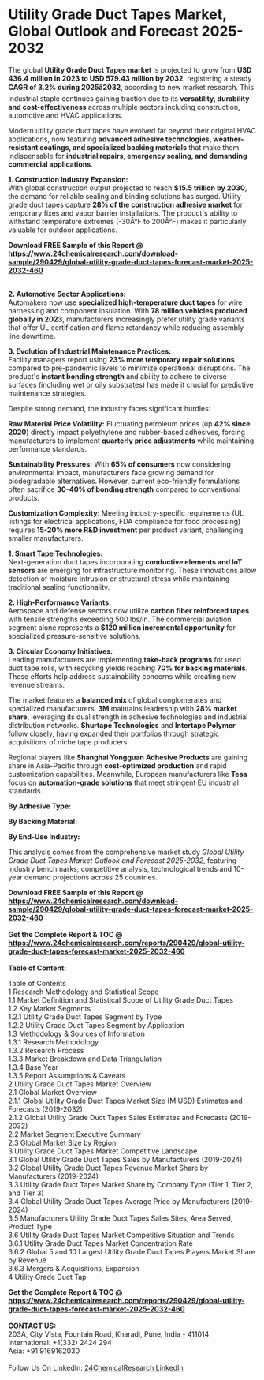 <h1>Utility Grade Duct Tapes Market, Global Outlook and Forecast 2025-2032</h1><p>The global <strong>Utility Grade Duct Tapes market</strong> is projected to grow from <strong>USD 436.4 million in 2023 to USD 579.43 million by 2032</strong>, registering a steady <strong>CAGR of 3.2% during 2025â2032</strong>, according to new market research. This industrial staple continues gaining traction due to its <strong>versatility, durability and cost-effectiveness</strong> across multiple sectors including construction, automotive and HVAC applications.</p><p>Modern utility grade duct tapes have evolved far beyond their original HVAC applications, now featuring <strong>advanced adhesive technologies, weather-resistant coatings, and specialized backing materials</strong> that make them indispensable for <strong>industrial repairs, emergency sealing, and demanding commercial applications</strong>.</p><p><strong>1. Construction Industry Expansion:</strong><br>
With global construction output projected to reach <strong>$15.5 trillion by 2030</strong>, the demand for reliable sealing and binding solutions has surged. Utility grade duct tapes capture <strong>28% of the construction adhesive market</strong> for temporary fixes and vapor barrier installations. The product's ability to withstand temperature extremes (-30Â°F to 200Â°F) makes it particularly valuable for outdoor applications.</p><div><b>Download FREE Sample of this Report @ 
            <a href="https://www.24chemicalresearch.com/download-sample/290429/global-utility-grade-duct-tapes-forecast-market-2025-2032-460">
            https://www.24chemicalresearch.com/download-sample/290429/global-utility-grade-duct-tapes-forecast-market-2025-2032-460</a></b></div><br><p><strong>2. Automotive Sector Applications:</strong><br>
Automakers now use <strong>specialized high-temperature duct tapes</strong> for wire harnessing and component insulation. With <strong>78 million vehicles produced globally in 2023</strong>, manufacturers increasingly prefer utility grade variants that offer UL certification and flame retardancy while reducing assembly line downtime.</p><p><strong>3. Evolution of Industrial Maintenance Practices:</strong><br>
Facility managers report using <strong>23% more temporary repair solutions</strong> compared to pre-pandemic levels to minimize operational disruptions. The product's <strong>instant bonding strength</strong> and ability to adhere to diverse surfaces (including wet or oily substrates) has made it crucial for predictive maintenance strategies.</p><p>Despite strong demand, the industry faces significant hurdles:</p><p><strong>Raw Material Price Volatility:</strong> Fluctuating petroleum prices (up <strong>42% since 2020</strong>) directly impact polyethylene and rubber-based adhesives, forcing manufacturers to implement <strong>quarterly price adjustments</strong> while maintaining performance standards.</p><p><strong>Sustainability Pressures:</strong> With <strong>65% of consumers</strong> now considering environmental impact, manufacturers face growing demand for biodegradable alternatives. However, current eco-friendly formulations often sacrifice <strong>30-40% of bonding strength</strong> compared to conventional products.</p><p><strong>Customization Complexity:</strong> Meeting industry-specific requirements (UL listings for electrical applications, FDA compliance for food processing) requires <strong>15-20% more R&amp;D investment</strong> per product variant, challenging smaller manufacturers.</p><p><strong>1. Smart Tape Technologies:</strong><br>
Next-generation duct tapes incorporating <strong>conductive elements and IoT sensors</strong> are emerging for infrastructure monitoring. These innovations allow detection of moisture intrusion or structural stress while maintaining traditional sealing functionality.</p><p><strong>2. High-Performance Variants:</strong><br>
Aerospace and defense sectors now utilize <strong>carbon fiber reinforced tapes</strong> with tensile strengths exceeding 500 lbs/in. The commercial aviation segment alone represents a <strong>$120 million incremental opportunity</strong> for specialized pressure-sensitive solutions.</p><p><strong>3. Circular Economy Initiatives:</strong><br>
Leading manufacturers are implementing <strong>take-back programs</strong> for used duct tape rolls, with recycling yields reaching <strong>70% for backing materials</strong>. These efforts help address sustainability concerns while creating new revenue streams.</p><p>The market features a <strong>balanced mix</strong> of global conglomerates and specialized manufacturers. <strong>3M</strong> maintains leadership with <strong>28% market share</strong>, leveraging its dual strength in adhesive technologies and industrial distribution networks. <strong>Shurtape Technologies</strong> and <strong>Intertape Polymer</strong> follow closely, having expanded their portfolios through strategic acquisitions of niche tape producers.</p><p>Regional players like <strong>Shanghai Yongguan Adhesive Products</strong> are gaining share in Asia-Pacific through <strong>cost-optimized production</strong> and rapid customization capabilities. Meanwhile, European manufacturers like <strong>Tesa</strong> focus on <strong>automation-grade solutions</strong> that meet stringent EU industrial standards.</p><p><strong>By Adhesive Type:</strong></p><p><strong>By Backing Material:</strong></p><p><strong>By End-Use Industry:</strong></p><p>This analysis comes from the comprehensive market study <em>Global Utility Grade Duct Tapes Market Outlook and Forecast 2025-2032</em>, featuring industry benchmarks, competitive analysis, technological trends and 10-year demand projections across 25 countries.</p><div><b>Download FREE Sample of this Report @ 
            <a href="https://www.24chemicalresearch.com/download-sample/290429/global-utility-grade-duct-tapes-forecast-market-2025-2032-460">
            https://www.24chemicalresearch.com/download-sample/290429/global-utility-grade-duct-tapes-forecast-market-2025-2032-460</a></b></div><br><div><b>Get the Complete Report & TOC @ 
            <a href="https://www.24chemicalresearch.com/reports/290429/global-utility-grade-duct-tapes-forecast-market-2025-2032-460">
            https://www.24chemicalresearch.com/reports/290429/global-utility-grade-duct-tapes-forecast-market-2025-2032-460</a></b></div><br>
            <b>Table of Content:</b><p>Table of Contents<br />
1 Research Methodology and Statistical Scope<br />
1.1 Market Definition and Statistical Scope of Utility Grade Duct Tapes<br />
1.2 Key Market Segments<br />
1.2.1 Utility Grade Duct Tapes Segment by Type<br />
1.2.2 Utility Grade Duct Tapes Segment by Application<br />
1.3 Methodology & Sources of Information<br />
1.3.1 Research Methodology<br />
1.3.2 Research Process<br />
1.3.3 Market Breakdown and Data Triangulation<br />
1.3.4 Base Year<br />
1.3.5 Report Assumptions & Caveats<br />
2 Utility Grade Duct Tapes Market Overview<br />
2.1 Global Market Overview<br />
2.1.1 Global Utility Grade Duct Tapes Market Size (M USD) Estimates and Forecasts (2019-2032)<br />
2.1.2 Global Utility Grade Duct Tapes Sales Estimates and Forecasts (2019-2032)<br />
2.2 Market Segment Executive Summary<br />
2.3 Global Market Size by Region<br />
3 Utility Grade Duct Tapes Market Competitive Landscape<br />
3.1 Global Utility Grade Duct Tapes Sales by Manufacturers (2019-2024)<br />
3.2 Global Utility Grade Duct Tapes Revenue Market Share by Manufacturers (2019-2024)<br />
3.3 Utility Grade Duct Tapes Market Share by Company Type (Tier 1, Tier 2, and Tier 3)<br />
3.4 Global Utility Grade Duct Tapes Average Price by Manufacturers (2019-2024)<br />
3.5 Manufacturers Utility Grade Duct Tapes Sales Sites, Area Served, Product Type<br />
3.6 Utility Grade Duct Tapes Market Competitive Situation and Trends<br />
3.6.1 Utility Grade Duct Tapes Market Concentration Rate<br />
3.6.2 Global 5 and 10 Largest Utility Grade Duct Tapes Players Market Share by Revenue<br />
3.6.3 Mergers & Acquisitions, Expansion<br />
4 Utility Grade Duct Tap</p><div><b>Get the Complete Report & TOC @ 
            <a href="https://www.24chemicalresearch.com/reports/290429/global-utility-grade-duct-tapes-forecast-market-2025-2032-460">
            https://www.24chemicalresearch.com/reports/290429/global-utility-grade-duct-tapes-forecast-market-2025-2032-460</a></b></div><br><b>CONTACT US:</b><br>
            203A, City Vista, Fountain Road, Kharadi, Pune, India - 411014<br>
            International: +1(332) 2424 294<br>
            Asia: +91 9169162030 <br><br>
            Follow Us On LinkedIn: <a href="https://www.linkedin.com/company/24chemicalresearch/">24ChemicalResearch LinkedIn</a>